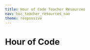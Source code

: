 ```yaml
---
title: Hour of Code Teacher Resources
nav: hoc_teacher_resources_nav
theme: responsive
---
```


# Hour of Code

